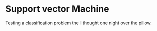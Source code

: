 # Support vector Machine

Testing a classification problem the I thought one night over the pillow. 
 